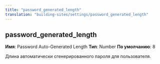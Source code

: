 ```yaml
---
title: "password_generated_length"
translation: "building-sites/settings/password_generated_length"
---
```


## password\_generated\_length

**Имя**: Password Auto-Generated Length
**Тип**: Number
**По умолчанию**: 8

Длина автоматически сгенерированного пароля для пользователя.
